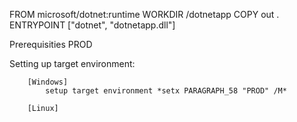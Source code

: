 FROM microsoft/dotnet:runtime
WORKDIR /dotnetapp
COPY out .
ENTRYPOINT ["dotnet", "dotnetapp.dll"]








Prerequisities    PROD

Setting up target environment:

        [Windows]
            setup target environment *setx PARAGRAPH_58 "PROD" /M*

        [Linux]